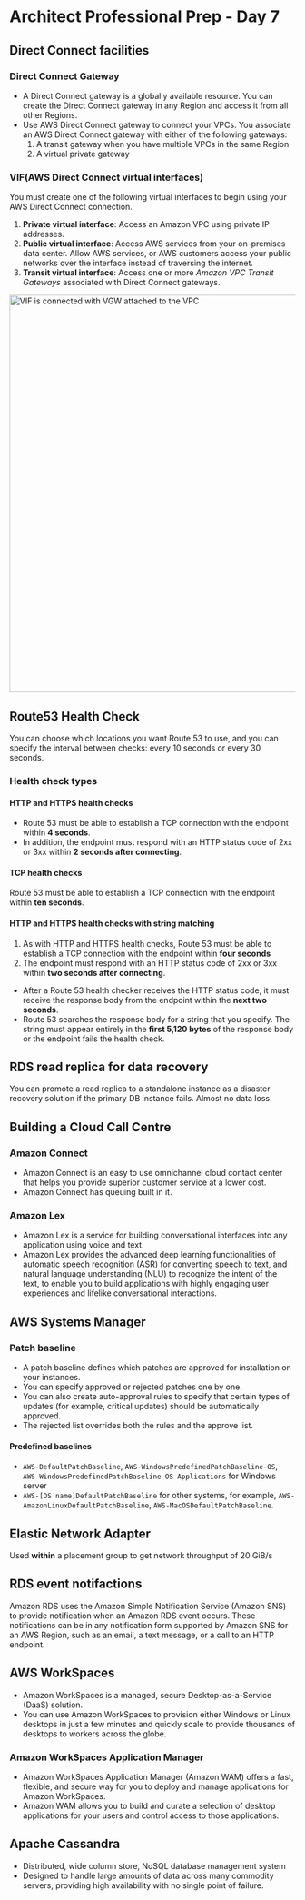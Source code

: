 # Architect Professional Prep - Day 7

## Direct Connect facilities
### Direct Connect Gateway
- A Direct Connect gateway is a globally available resource. You can create the Direct Connect gateway in any Region and access it from all other Regions. 
- Use AWS Direct Connect gateway to connect your VPCs. You associate an AWS Direct Connect gateway with either of the following gateways:
    1. A transit gateway when you have multiple VPCs in the same Region
    2. A virtual private gateway

### VIF(AWS Direct Connect virtual interfaces)
You must create one of the following virtual interfaces to begin using your AWS Direct Connect connection.
1. **Private virtual interface**: Access an Amazon VPC using private IP addresses.
2. **Public virtual interface**: Access AWS services from your on-premises data center. Allow AWS services, or AWS customers access your public networks over the interface instead of traversing the internet.
3. **Transit virtual interface**: Access one or more *Amazon VPC Transit Gateways* associated with Direct Connect gateways. 

<img src="https://docs.aws.amazon.com/directconnect/latest/UserGuide/images/dx-gateway.png" alt="VIF is connected with VGW attached to the VPC" width="700px"/>

## Route53 Health Check
You can choose which locations you want Route 53 to use, and you can specify the interval between checks: every 10 seconds or every 30 seconds. 

### Health check types
#### HTTP and HTTPS health checks
- Route 53 must be able to establish a TCP connection with the endpoint within **4 seconds**. 
- In addition, the endpoint must respond with an HTTP status code of 2xx or 3xx within **2 seconds after connecting**.

#### TCP health checks
Route 53 must be able to establish a TCP connection with the endpoint within **ten seconds**.

#### HTTP and HTTPS health checks with string matching
1. As with HTTP and HTTPS health checks, Route 53 must be able to establish a TCP connection with the endpoint within **four seconds**
2. The endpoint must respond with an HTTP status code of 2xx or 3xx within **two seconds after connecting**.
- After a Route 53 health checker receives the HTTP status code, it must receive the response body from the endpoint within the **next two seconds**. 
- Route 53 searches the response body for a string that you specify. The string must appear entirely in the **first 5,120 bytes** of the response body or the endpoint fails the health check. 

## RDS read replica for data recovery
 You can promote a read replica to a standalone instance as a disaster recovery solution if the primary DB instance fails. Almost no data loss.

## Building a Cloud Call Centre
### Amazon Connect
- Amazon Connect is an easy to use omnichannel cloud contact center that helps you provide superior customer service at a lower cost.
- Amazon Connect has queuing built in it.

### Amazon Lex
- Amazon Lex is a service for building conversational interfaces into any application using voice and text. 
- Amazon Lex provides the advanced deep learning functionalities of automatic speech recognition (ASR) for converting speech to text, and natural language understanding (NLU) to recognize the intent of the text, to enable you to build applications with highly engaging user experiences and lifelike conversational interactions. 

## AWS Systems Manager
### Patch baseline
- A patch baseline defines which patches are approved for installation on your instances. 
- You can specify approved or rejected patches one by one. 
- You can also create auto-approval rules to specify that certain types of updates (for example, critical updates) should be automatically approved. 
- The rejected list overrides both the rules and the approve list.

#### Predefined baselines
- `AWS-DefaultPatchBaseline`, `AWS-WindowsPredefinedPatchBaseline-OS`, `AWS-WindowsPredefinedPatchBaseline-OS-Applications` for Windows server
- `AWS-[OS name]DefaultPatchBaseline` for other systems, for example, `AWS-AmazonLinuxDefaultPatchBaseline`, `AWS-MacOSDefaultPatchBaseline`.

## Elastic Network Adapter
Used **within** a placement group to get network throughput of 20 GiB/s

## RDS event notifactions
Amazon RDS uses the Amazon Simple Notification Service (Amazon SNS) to provide notification when an Amazon RDS event occurs. These notifications can be in any notification form supported by Amazon SNS for an AWS Region, such as an email, a text message, or a call to an HTTP endpoint.

## AWS WorkSpaces
- Amazon WorkSpaces is a managed, secure Desktop-as-a-Service (DaaS) solution. 
- You can use Amazon WorkSpaces to provision either Windows or Linux desktops in just a few minutes and quickly scale to provide thousands of desktops to workers across the globe.

### Amazon WorkSpaces Application Manager
- Amazon WorkSpaces Application Manager (Amazon WAM) offers a fast, flexible, and secure way for you to deploy and manage applications for Amazon WorkSpaces. 
- Amazon WAM allows you to build and curate a selection of desktop applications for your users and control access to those applications. 

## Apache Cassandra
- Distributed, wide column store, NoSQL database management system
- Designed to handle large amounts of data across many commodity servers, providing high availability with no single point of failure.


